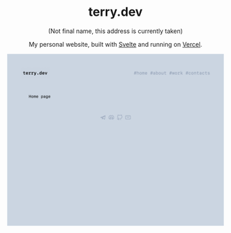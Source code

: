 <h1 align="center">terry.dev</h1>
<p align="center">(Not final name, this address is currently taken)</p>
<p align="center">My personal website, built with <a href="https://svelte.kit/">Svelte</a> and running on <a href="https://website-emt5ikyqc-t3rry4.vercel.app/">Vercel</a>.</p>

![Website screenshot](https://raw.githubusercontent.com/T3RRY4/website/master/static/screenshot.png)
